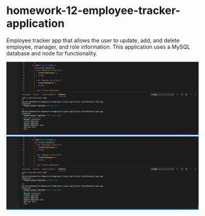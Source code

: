 # homework-12-employee-tracker-application

Employee tracker app that allows the user to update, add, and delete employee, manager, and role information. This application uses a MySQL database and node for functionality. 

![Screenshot1](./screenshot1.jpg "Screenshot1")
![Screenshot2](./screenshot2.jpg "Screenshot2")
